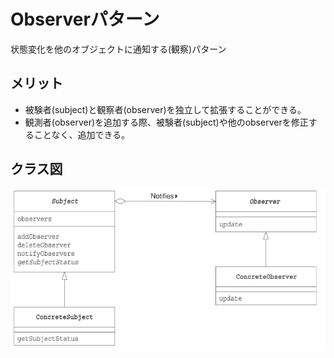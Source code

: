 # Observerパターン

状態変化を他のオブジェクトに通知する(観察)パターン

## メリット
* 被験者(subject)と観察者(observer)を独立して拡張することができる。
* 観測者(observer)を追加する際、被験者(subject)や他のobserverを修正することなく、追加できる。

## クラス図

![](./クラス図.png)